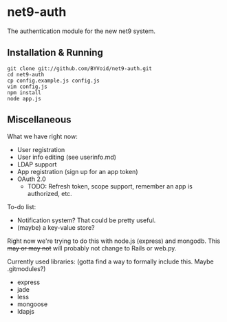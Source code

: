 net9-auth
=========
The authentication module for the new net9 system.

Installation & Running
----------------------

    git clone git://github.com/BYVoid/net9-auth.git
    cd net9-auth
    cp config.example.js config.js
    vim config.js
    npm install
    node app.js

Miscellaneous
-------------

What we have right now:

* User registration
* User info editing (see userinfo.md)
* LDAP support
* App registration (sign up for an app token)
* OAuth 2.0
  * TODO: Refresh token, scope support, remember an app is authorized, etc.

To-do list:

* Notification system? That could be pretty useful.
* (maybe) a key-value store?

Right now we're trying to do this with node.js (express) and mongodb.
This <s>may or may not</s> will probably not change to Rails or web.py.

Currently used libraries: (gotta find a way to formally include this. Maybe .gitmodules?)

* express
* jade
* less
* mongoose
* ldapjs

